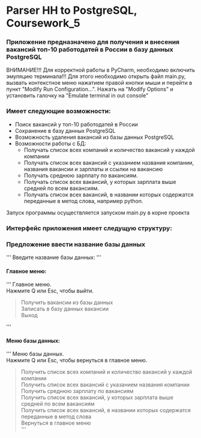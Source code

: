 # Parser HH to PostgreSQL, Coursework_5

### Приложение предназначено для получения и внесения вакансий топ-10 работодатей в России в базу данных PostgreSQL

ВНИМАНИЕ!!! Для корректной работы в PyCharm, необходимо включить эмуляцию терминала!!!
Для этого необходимо открыть файл main.py, вызвать контекстное меню нажатием правой кнопки мыши
и перейти в пункт "Modify Run Configuration...". Нажать на "Modify Options" и установить галочку на 
"Emulate terminal in out console"

### Имеет следующие возможности:
- Поиск вакансий у топ-10 работодатей в России
- Сохранение в базу данных PostgreSQL
- Возможность удаления вакансий из базы данных PostgreSQL
- Возможности работы с БД:
  - Получать список всех компаний и количество вакансий у каждой компании
  - Получать список всех вакансий с указанием названия компании, названия вакансии и зарплаты и ссылки на вакансию
  - Получать среднюю зарплату по вакансиям.
  - Получать список всех вакансий, у которых зарплата выше средней по всем вакансиям.
  - Получать список всех вакансий, в названии которых содержатся переданные в метод слова, например python.
 
Запуск программы осуществляется запуском main.py в корне проекта

### Интерфейс приложения имеет следущую структуру:

### Предложение ввести название базы данных

'''
Введите название базы данных: 
'''

#### Главное меню:

'''
  Главное меню.                                                                                                                                                                                                             
 Нажмите Q или Esc, чтобы выйти.                                                                                                                                                                                            
                                                                                                                                                                                                                            
> Получить вакансии из базы данных                                                                                                                                                                                          
  Записать в базу данных вакансии                                                                                                                                                                                           
  Выход
          
'''

#### Меню базы данных:

'''
  Меню базы данных.                                                                                                                                                                                                         
  Нажмите Q или Esc, чтобы вернуться в главное меню.                                                                                                                                                                        
                                                                                                                                                                                                                            
> Получить список всех компаний и количество вакансий у каждой компании                                                                                                                                                     
  Получить список всех вакансий с указанием названия компании                                                                                                                                                               
  Получить среднюю зарплату по вакансиям                                                                                                                                                                                    
  Получить список всех вакансий, у которых зарплата выше средней по всем вакансиям                                                                                                                                          
  Получить список всех вакансий, в названии которых содержатся переданные в метод слова                                                                                                                                     
  Вернуться в главное меню      
'''






